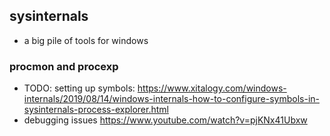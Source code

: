 ## sysinternals

- a big pile of tools for windows

### procmon and procexp

- TODO: setting up symbols: https://www.xitalogy.com/windows-internals/2019/08/14/windows-internals-how-to-configure-symbols-in-sysinternals-process-explorer.html
- debugging issues https://www.youtube.com/watch?v=pjKNx41Ubxw